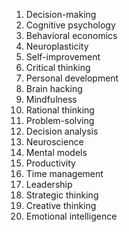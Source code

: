 1. Decision-making
2. Cognitive psychology
3. Behavioral economics
4. Neuroplasticity
5. Self-improvement
6. Critical thinking
7. Personal development
8. Brain hacking
9. Mindfulness
10. Rational thinking
11. Problem-solving
12. Decision analysis
13. Neuroscience
14. Mental models
15. Productivity
16. Time management
17. Leadership
18. Strategic thinking
19. Creative thinking
20. Emotional intelligence
